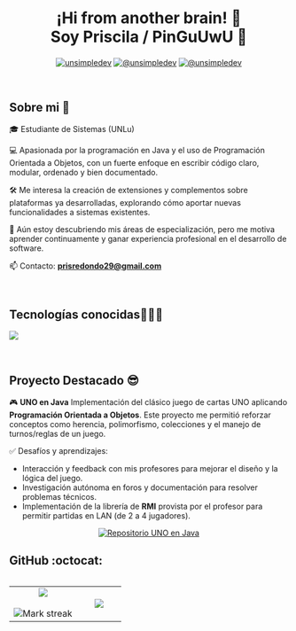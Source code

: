 
<h1 align="center">¡Hi from another brain! 🧠<br>Soy Priscila / PinGuUwU 🐧</h1> 

<p align="center">
<a href="https://www.linkedin.com/in/priscila-redondo-291031219/" target="_blank"><img align="center" src="https://img.shields.io/badge/LinkedIn-0077B5?style=for-the-badge&logo=linkedin&logoColor=white" alt="unsimpledev"/></a>
<a href = "mailto:prisredondo29@gmail.com" target="_blank"><img align="center" src="https://img.shields.io/badge/Gmail-D14836?style=for-the-badge&logo=gmail&logoColor=white" alt="@unsimpledev"  /></a>
  <a href = "https://discord.com/users/prisredon3546" target="_blank"><img align="center" src="https://img.shields.io/badge/Discord-7289DA?style=for-the-badge&logo=discord&logoColor=white" alt="@unsimpledev"  /></a>
  </p>
<br>
<h2>Sobre mi 🤗</h2>
<!--Intro start-->

<p align="left">
🎓 Estudiante de Sistemas (UNLu)

💻 Apasionada por la programación en Java y el uso de Programación Orientada a Objetos, con un fuerte enfoque en escribir código claro, modular, ordenado y bien documentado.

🛠️ Me interesa la creación de extensiones y complementos sobre plataformas ya desarrolladas, explorando cómo aportar nuevas funcionalidades a sistemas existentes.

🚀 Aún estoy descubriendo mis áreas de especialización, pero me motiva aprender continuamente y ganar experiencia profesional en el desarrollo de software.

📫 Contacto: **prisredondo29@gmail.com**
<!--Intro end-->
  </p>
<br>

<h2 >Tecnologías conocidas👨🏻‍💻</h2>
<!--tech stack icons-->
<p align="left">
  <a href="https://skillicons.dev">
    <img src="https://skillicons.dev/icons?i=c,cpp,java,py,ruby,html,css,js,nodejs,npm,vite,bash,powershell,git,github,gitlab,eclipse,idea,vscode,cmake,postgres,notion&perline=12" />
  </a>
</p>
<br>
<!-------------------------->
<!--Proyecto destacado(start)-->
<h2>Proyecto Destacado 😎</h2>

<p align="left">
🎮 <b>UNO en Java</b>  
Implementación del clásico juego de cartas UNO aplicando <b>Programación Orientada a Objetos</b>.  
Este proyecto me permitió reforzar conceptos como herencia, polimorfismo, colecciones y el manejo de turnos/reglas de un juego.

✅ Desafíos y aprendizajes:  
- Interacción y feedback con mis profesores para mejorar el diseño y la lógica del juego.  
- Investigación autónoma en foros y documentación para resolver problemas técnicos.  
- Implementación de la librería de <b>RMI</b> provista por el profesor para permitir partidas en LAN (de 2 a 4 jugadores).  

</p>

<p align="center">
  <a href="https://github.com/PinGuUwU/Juego-de-cartas-UNO-offline-LAN" target="_blank">
    <img src="https://img.shields.io/badge/Ver%20Repositorio-181717?style=for-the-badge&logo=github&logoColor=white" alt="Repositorio UNO en Java"/>
  </a>
</p>
<!--Proyecto destacado(end)-->

<h2>GitHub :octocat:</h2>
<!--- stats (start) -->
<p align="center">
<table align="left">
<tr border="none">
<td width="60%" align="center">

  <img  align="center"  src="https://github-readme-stats.vercel.app/api?username=PinGuUwU&theme=dark&show_icons=true&count_private=true" />
  <br></br> 
  <img  title="" alt="Mark streak" src="https://github-readme-streak-stats.herokuapp.com/?user=PinGuUwU&theme=dark&hide_border=false" /> 
</td>

<td width="40%" align="center">

  <img  align="center"  src="https://github-readme-stats.anuraghazra1.vercel.app/api/top-langs/?username=PinGuUwU&theme=dark&hide_border=false&no-bg=true&no-frame=true&langs_count=10"/>

  </td>
</tr>
</table>
<!--- stats (end) -->

</p>        

<!--
**PinGuUwU/PinGuUwU** is a ✨ _special_ ✨ repository because its `README.md` (this file) appears on your GitHub profile.

Here are some ideas to get you started:

- 🔭 I’m currently working on ...
- 🌱 I’m currently learning ...
- 👯 I’m looking to collaborate on ...
- 🤔 I’m looking for help with ...
- 💬 Ask me about ...
- 📫 How to reach me: ...
- 😄 Pronouns: ...
- ⚡ Fun fact: ...
-->

